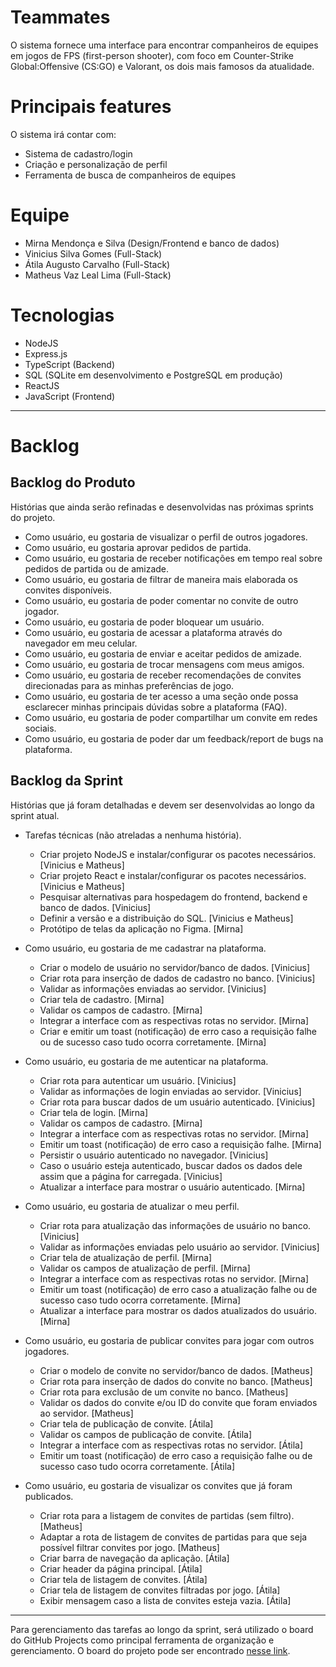 # Teammates

O sistema fornece uma interface para encontrar companheiros de equipes em jogos de FPS (first-person shooter), com foco em Counter-Strike Global:Offensive (CS:GO) e Valorant, os dois mais famosos da atualidade.

# Principais features

O sistema irá contar com:

- Sistema de cadastro/login
- Criação e personalização de perfil
- Ferramenta de busca de companheiros de equipes

# Equipe

- Mirna Mendonça e Silva (Design/Frontend e banco de dados)
- Vinicius Silva Gomes (Full-Stack)
- Átila Augusto Carvalho (Full-Stack)
- Matheus Vaz Leal Lima (Full-Stack)

# Tecnologias

- NodeJS
- Express.js
- TypeScript (Backend)
- SQL (SQLite em desenvolvimento e PostgreSQL em produção)
- ReactJS
- JavaScript (Frontend)

---

# Backlog

## Backlog do Produto

Histórias que ainda serão refinadas e desenvolvidas nas próximas sprints do projeto.

- Como usuário, eu gostaria de visualizar o perfil de outros jogadores.
- Como usuário, eu gostaria aprovar pedidos de partida.
- Como usuário, eu gostaria de receber notificações em tempo real sobre pedidos de partida ou de amizade.
- Como usuário, eu gostaria de filtrar de maneira mais elaborada os convites disponíveis.
- Como usuário, eu gostaria de poder comentar no convite de outro jogador.
- Como usuário, eu gostaria de poder bloquear um usuário.
- Como usuário, eu gostaria de acessar a plataforma através do navegador em meu celular.
- Como usuário, eu gostaria de enviar e aceitar pedidos de amizade.
- Como usuário, eu gostaria de trocar mensagens com meus amigos.
- Como usuário, eu gostaria de receber recomendações de convites direcionadas para as minhas preferências de jogo.
- Como usuário, eu gostaria de ter acesso a uma seção onde possa esclarecer minhas principais dúvidas sobre a plataforma (FAQ).
- Como usuário, eu gostaria de poder compartilhar um convite em redes sociais.
- Como usuário, eu gostaria de poder dar um feedback/report de bugs na plataforma.

## Backlog da Sprint

Histórias que já foram detalhadas e devem ser desenvolvidas ao longo da sprint atual.

- Tarefas técnicas (não atreladas a nenhuma história).

  - Criar projeto NodeJS e instalar/configurar os pacotes necessários. [Vinicius e Matheus]
  - Criar projeto React e instalar/configurar os pacotes necessários. [Vinicius e Matheus]
  - Pesquisar alternativas para hospedagem do frontend, backend e banco de dados. [Vinicius]
  - Definir a versão e a distribuição do SQL. [Vinicius e Matheus]
  - Protótipo de telas da aplicação no Figma. [Mirna]

- Como usuário, eu gostaria de me cadastrar na plataforma.

  - Criar o modelo de usuário no servidor/banco de dados. [Vinicius]
  - Criar rota para inserção de dados de cadastro no banco. [Vinicius]
  - Validar as informações enviadas ao servidor. [Vinicius]
  - Criar tela de cadastro. [Mirna]
  - Validar os campos de cadastro. [Mirna]
  - Integrar a interface com as respectivas rotas no servidor. [Mirna]
  - Criar e emitir um toast (notificação) de erro caso a requisição falhe ou de sucesso caso tudo ocorra corretamente. [Mirna]

- Como usuário, eu gostaria de me autenticar na plataforma.

  - Criar rota para autenticar um usuário. [Vinicius]
  - Validar as informações de login enviadas ao servidor. [Vinicius]
  - Criar rota para buscar dados de um usuário autenticado. [Vinicius]
  - Criar tela de login. [Mirna]
  - Validar os campos de cadastro. [Mirna]
  - Integrar a interface com as respectivas rotas no servidor. [Mirna]
  - Emitir um toast (notificação) de erro caso a requisição falhe. [Mirna]
  - Persistir o usuário autenticado no navegador. [Vinicius]
  - Caso o usuário esteja autenticado, buscar dados os dados dele assim que a página for carregada. [Vinicius]
  - Atualizar a interface para mostrar o usuário autenticado. [Mirna]

- Como usuário, eu gostaria de atualizar o meu perfil.

  - Criar rota para atualização das informações de usuário no banco. [Vinicius]
  - Validar as informações enviadas pelo usuário ao servidor. [Vinicius]
  - Criar tela de atualização de perfil. [Mirna]
  - Validar os campos de atualização de perfil. [Mirna]
  - Integrar a interface com as respectivas rotas no servidor. [Mirna]
  - Emitir um toast (notificação) de erro caso a atualização falhe ou de sucesso caso tudo ocorra corretamente. [Mirna]
  - Atualizar a interface para mostrar os dados atualizados do usuário. [Mirna]

- Como usuário, eu gostaria de publicar convites para jogar com outros jogadores.

  - Criar o modelo de convite no servidor/banco de dados. [Matheus]
  - Criar rota para inserção de dados do convite no banco. [Matheus]
  - Criar rota para exclusão de um convite no banco. [Matheus]
  - Validar os dados do convite e/ou ID do convite que foram enviados ao servidor. [Matheus]
  - Criar tela de publicação de convite. [Átila]
  - Validar os campos de publicação de convite. [Átila]
  - Integrar a interface com as respectivas rotas no servidor. [Átila]
  - Emitir um toast (notificação) de erro caso a requisição falhe ou de sucesso caso tudo ocorra corretamente. [Átila]

- Como usuário, eu gostaria de visualizar os convites que já foram publicados.
  - Criar rota para a listagem de convites de partidas (sem filtro). [Matheus]
  - Adaptar a rota de listagem de convites de partidas para que seja possível filtrar convites por jogo. [Matheus]
  - Criar barra de navegação da aplicação. [Átila]
  - Criar header da página principal. [Átila]
  - Criar tela de listagem de convites. [Átila]
  - Criar tela de listagem de convites filtradas por jogo. [Átila]
  - Exibir mensagem caso a lista de convites esteja vazia. [Átila]

---

Para gerenciamento das tarefas ao longo da sprint, será utilizado o board do GitHub Projects como principal ferramenta de organização e gerenciamento. O board do projeto pode ser encontrado [nesse link](https://github.com/users/vazleal/projects/1).
